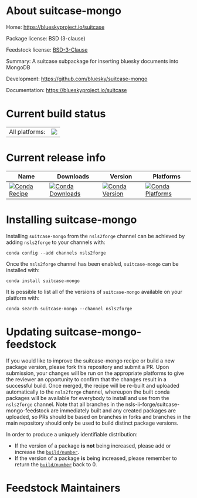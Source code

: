 About suitcase-mongo
====================

Home: https://blueskyproject.io/suitcase

Package license: BSD (3-clause)

Feedstock license: [BSD-3-Clause](https://github.com/nsls-ii-forge/suitcase-mongo-feedstock/blob/master/LICENSE.txt)

Summary: A suitcase subpackage for inserting bluesky documents into MongoDB

Development: https://github.com/bluesky/suitcase-mongo

Documentation: https://blueskyproject.io/suitcase

Current build status
====================


<table><tr><td>All platforms:</td>
    <td>
      <a href="https://dev.azure.com/nsls2forge/nsls2forge/_build/latest?definitionId=85&branchName=master">
        <img src="https://dev.azure.com/nsls2forge/nsls2forge/_apis/build/status/suitcase-mongo-feedstock?branchName=master">
      </a>
    </td>
  </tr>
</table>

Current release info
====================

| Name | Downloads | Version | Platforms |
| --- | --- | --- | --- |
| [![Conda Recipe](https://img.shields.io/badge/recipe-suitcase--mongo-green.svg)](https://anaconda.org/nsls2forge/suitcase-mongo) | [![Conda Downloads](https://img.shields.io/conda/dn/nsls2forge/suitcase-mongo.svg)](https://anaconda.org/nsls2forge/suitcase-mongo) | [![Conda Version](https://img.shields.io/conda/vn/nsls2forge/suitcase-mongo.svg)](https://anaconda.org/nsls2forge/suitcase-mongo) | [![Conda Platforms](https://img.shields.io/conda/pn/nsls2forge/suitcase-mongo.svg)](https://anaconda.org/nsls2forge/suitcase-mongo) |

Installing suitcase-mongo
=========================

Installing `suitcase-mongo` from the `nsls2forge` channel can be achieved by adding `nsls2forge` to your channels with:

```
conda config --add channels nsls2forge
```

Once the `nsls2forge` channel has been enabled, `suitcase-mongo` can be installed with:

```
conda install suitcase-mongo
```

It is possible to list all of the versions of `suitcase-mongo` available on your platform with:

```
conda search suitcase-mongo --channel nsls2forge
```




Updating suitcase-mongo-feedstock
=================================

If you would like to improve the suitcase-mongo recipe or build a new
package version, please fork this repository and submit a PR. Upon submission,
your changes will be run on the appropriate platforms to give the reviewer an
opportunity to confirm that the changes result in a successful build. Once
merged, the recipe will be re-built and uploaded automatically to the
`nsls2forge` channel, whereupon the built conda packages will be available for
everybody to install and use from the `nsls2forge` channel.
Note that all branches in the nsls-ii-forge/suitcase-mongo-feedstock are
immediately built and any created packages are uploaded, so PRs should be based
on branches in forks and branches in the main repository should only be used to
build distinct package versions.

In order to produce a uniquely identifiable distribution:
 * If the version of a package **is not** being increased, please add or increase
   the [``build/number``](https://docs.conda.io/projects/conda-build/en/latest/resources/define-metadata.html#build-number-and-string).
 * If the version of a package **is** being increased, please remember to return
   the [``build/number``](https://docs.conda.io/projects/conda-build/en/latest/resources/define-metadata.html#build-number-and-string)
   back to 0.

Feedstock Maintainers
=====================


